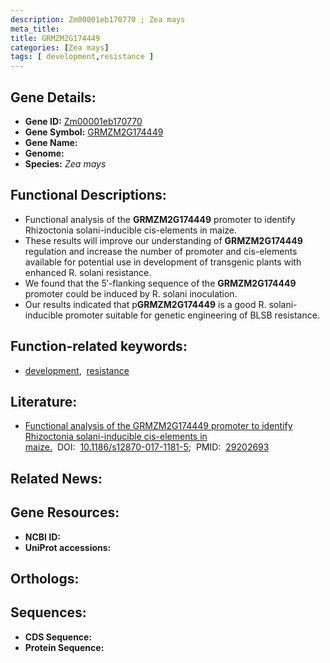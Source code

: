 ```yaml
---
description: Zm00001eb170770 ; Zea mays
meta_title:
title: GRMZM2G174449
categories: [Zea mays]
tags: [ development,resistance ]
---
```


## Gene Details:
- **Gene ID:** [Zm00001eb170770]()
- **Gene Symbol:** <u>GRMZM2G174449</u>
- **Gene Name:** 
- **Genome:** []()
- **Species:** *Zea mays*

## Functional Descriptions:
   - Functional analysis of the **GRMZM2G174449** promoter to identify Rhizoctonia solani-inducible cis-elements in maize.
   - These results will improve our understanding of **GRMZM2G174449** regulation and increase the number of promoter and cis-elements available for potential use in development of transgenic plants with enhanced R. solani resistance.
   - We found that the 5′-flanking sequence of the **GRMZM2G174449** promoter could be induced by R. solani inoculation. 
   - Our results indicated that p**GRMZM2G174449** is a good R. solani-inducible promoter suitable for genetic engineering of BLSB resistance.

## Function-related keywords:
   - [development](/tags/development/),&nbsp;&nbsp;[resistance](/tags/resistance/)

## Literature:
   - [Functional analysis of the GRMZM2G174449 promoter to identify Rhizoctonia solani-inducible cis-elements in maize.](https://doi.org/10.1186/s12870-017-1181-5)&nbsp;&nbsp;DOI:&nbsp;&nbsp;[10.1186/s12870-017-1181-5](https://doi.org/10.1186/s12870-017-1181-5);&nbsp;&nbsp;PMID:&nbsp;&nbsp;[29202693](https://pubmed.ncbi.nlm.nih.gov/29202693/)

## Related News:

## Gene Resources:
- **NCBI ID:**  [](https://www.ncbi.nlm.nih.gov/gene/?term=)
- **UniProt accessions:**  [](https://www.uniprot.org/uniprotkb//entry)

## Orthologs:

## Sequences:
- **CDS Sequence:**
- **Protein Sequence:**
